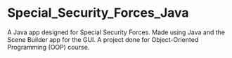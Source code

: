 # Special_Security_Forces_Java
A Java app designed for Special Security Forces. Made using Java and the Scene Builder app for the GUI. A project done for Object-Oriented Programming (OOP) course.
